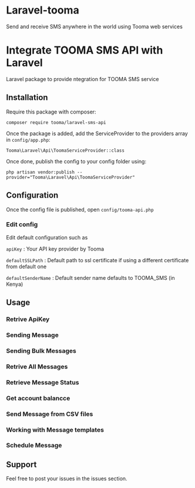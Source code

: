 # Laravel-tooma
Send and receive SMS anywhere in the world using Tooma web services 


# Integrate TOOMA SMS API with Laravel
Laravel package to provide ntegration for TOOMA SMS service 

## Installation
Require this package with composer:
```
composer require tooma/laravel-sms-api
```
Once the package is added, add the ServiceProvider to the providers array in ```config/app.php```:
```
Tooma\Laravel\Api\ToomaServiceProvider::class

```
Once done, publish the config to your config folder using:
```
php artisan vendor:publish --provider="Tooma\Laravel\Api\ToomaServiceProvider"
```

## Configuration
Once the config file is published, open ```config/tooma-api.php```

### Edit config
Edit default configuration such as 

```apiKey``` : Your API key provider by Tooma

```defaultSSLPath```    : Default path to ssl certificate if using a different certificate from default one 

```defaultSenderName``` : Default sender name defaults to TOOMA_SMS (in Kenya)

## Usage
 ### Retrive ApiKey

 ### Sending Message

 ### Sending Bulk Messages

 ### Retrive All Messages

 ### Retrieve Message Status

 ### Get account balancce

 ### Send Message from CSV files

 ### Working with Message templates

 ### Schedule Message

 

## Support
Feel free to post your issues in the issues section.
